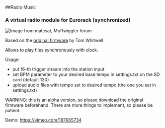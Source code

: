 ##Radio Music

### A virtual radio module for Eurorack (synchronized)
![Image from matcsat, Muffwiggler forum](https://raw.githubusercontent.com/TomWhitwell/RadioMusic/master/Collateral/BuildImages/rmpic.jpg)

Based on the [original firmware](https://gitter.im/TomWhitwell/RadioMusic) by Tom Whitwell

Allows to play files synchronously with clock.

Usage:
- put 16-th trigger stream into the station input
- set BPM parameter to your desired base tempo in settings.txt on the SD card (default 130)
- upload audio files with tempo set to desired tempo (the one you set in settings.txt)

WARNING: this is an alpha version, so please download the original firmware beforehand. There are more things to implement, so please be patient.

Demo: https://vimeo.com/187965734
